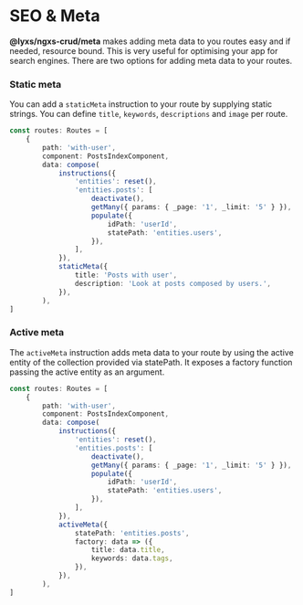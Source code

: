 # SEO & Meta

**@lyxs/ngxs-crud/meta** makes adding meta data to you routes easy and if needed, resource bound. This is very useful for optimising your app for search engines. There are two options for adding meta data to your routes.

### **Static meta**

You can add a `staticMeta` instruction to your route by supplying static strings. You can define `title`, `keywords`, `descriptions` and `image` per route.

```typescript
const routes: Routes = [
    {
        path: 'with-user',
        component: PostsIndexComponent,
        data: compose(
            instructions({
                'entities': reset(),
                'entities.posts': [
                    deactivate(),
                    getMany({ params: { _page: '1', _limit: '5' } }),
                    populate({
                        idPath: 'userId',
                        statePath: 'entities.users',
                    }),
                ],
            }),
            staticMeta({
                title: 'Posts with user',
                description: 'Look at posts composed by users.',
            }),
        ),
]
```

### Active meta

The `activeMeta` instruction adds meta data to your route by using the active entity of the collection provided via statePath. It exposes a factory function passing the active entity as an argument.

```typescript
const routes: Routes = [
    {
        path: 'with-user',
        component: PostsIndexComponent,
        data: compose(
            instructions({
                'entities': reset(),
                'entities.posts': [
                    deactivate(),
                    getMany({ params: { _page: '1', _limit: '5' } }),
                    populate({
                        idPath: 'userId',
                        statePath: 'entities.users',
                    }),
                ],
            }),
            activeMeta({
                statePath: 'entities.posts',
                factory: data => ({
                    title: data.title,
                    keywords: data.tags,
                }),
            }),
        ),
]
```



